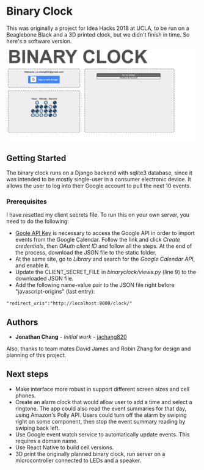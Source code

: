 # Binary Clock

This was originally a project for Idea Hacks 2018 at UCLA, to be run on a Beaglebone Black and a 3D printed clock, but we didn't finish in time. So here's a software version.

![Screenshot](https://github.com/jachang820/BinaryClock/blob/master/Screenshot-2018-1-14.png)

## Getting Started

The binary clock runs on a Django backend with sqlite3 database, since it was intended to be mostly single-user in a consumer electronic device. It allows the user to log into their Google account to pull the next 10 events. 

### Prerequisites

I have resetted my client secrets file. To run this on your own server, you need to do the following:

* [Goole API Key](https://console.developers.google.com/apis/credentials?project=binary-clock-192007) is necessary to access the Google API in order to import events from the Google Calendar. Follow the link and click *Create credentials*, then *OAuth client ID* and follow all the steps. At the end of the process, download the JSON file to the static folder.
* At the same site, go to *Library* and search for the *Google Calendar API*, and enable it.
* Update the CLIENT_SECRET_FILE in *binaryclock/views.py* (line 9) to the downloaded JSON file.
* Add the following name-value pair to the JSON file right before "javascript-origins" (last entry):
```
"redirect_uris":"http://localhost:8000/clock/"
```

## Authors

* **Jonathan Chang** - *Initial work* - [jachang820](https://github.com/jachang820)

Also, thanks to team mates David James and Robin Zhang for design and planning of this project.

## Next steps

* Make interface more robust in support different screen sizes and cell phones.
* Create an alarm clock that would allow user to add a time and select a ringtone. The app could also read the event summaries for that day, using Amazon's Polly API. Users could turn off the alarm by swiping right on some component, then stop the event summary reading by swiping back left.
* Use Google event watch service to automatically update events. This requires a domain name.
* Use React Native to build cell versions.
* 3D print the originally planned binary clock, run server on a microcontroller connected to LEDs and a speaker.